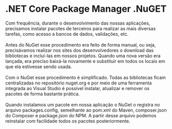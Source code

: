 # .NET Core Package Manager .NuGET
Com frequência, durante o desenvolvimento das nossas aplicações, precisamos instalar pacotes de terceiros para realizar as mais diversas tarefas, como acesso a bancos de dados, validações, etc.
<br><br>
Antes do NuGet esse procedimento era feito de forma manual, ou seja, precisávamos realizar nos sites dos desenvolvedores o download das bibliotecas e incluí-las em nossos projetos. Quando uma nova versão era lançada, era preciso baixá-la novamente e substituir em todos os locais em que ela estivesse sendo usada.
<br><br>
Com o NuGet esse procedimento é simplificado. Todas as bibliotecas ficam centralizadas no repositório nuget.org e por meio de uma ferramenta integrada ao Visual Studio é possível instalar, atualizar e remover os pacotes de forma bastante prática.
<br><br>
Quando instalamos um pacote em nossa aplicação o NuGet o registra no arquivo packages.config, semelhante ao pom.xml do Maven, composer.json do Composer e package.json do NPM. A partir desse arquivo podemos reinstalar com facilidade todos os pacotes posteriormente.
